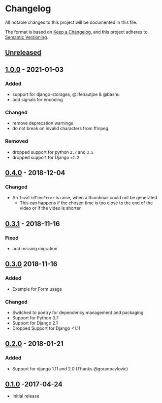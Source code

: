 # Changelog

All notable changes to this project will be documented in this file.

The format is based on [Keep a Changelog](https://keepachangelog.com/en/1.0.0/),
and this project adheres to [Semantic Versioning](https://semver.org/spec/v2.0.0.html).

## [Unreleased]

## [1.0.0] - 2021-01-03

### Added

* support for django-storages, @lifenautjoe & @bashu
* add signals for encoding

### Changed

* remove deprecation warnings
* do not break on invalid characters from ffmpeg

### Removed

* dropped support for python `2.7` and `3.5`
* dropped support for Django `<2.2`

## [0.4.0] - 2018-12-04

### Changed

* An `InvalidTimeError` is raise, when a thumbnail could not be generated
  * This can happens if the chosen time is too close to the end of the video or if the video is shorter.

## [0.3.1] - 2018-11-16

### Fixed

* add missing migration

## [0.3.0] 2018-11-16

### Added

* Example for Form usage

### Changed

* Switched to poetry for dependency management and packaging
* Support for Python 3.7
* Support for Django 2.1
* Dropped Support for Django <1.11

## [0.2.0] - 2018-01-21

### Added

* Support for django 1.11 and 2.0 (Thanks @goranpavlovic)

## [0.1.0] -2017-04-24

* Initial release

[Unreleased]: https://github.com/escaped/django-video-encoding/compare/0.4.0...HEAD
[1.0.0]: https://github.com/escaped/django-video-encoding/compare/0.4.0...1.0.0
[0.4.0]: https://github.com/escaped/django-video-encoding/compare/0.3.1...0.4.0
[0.3.1]: https://github.com/escaped/django-video-encoding/compare/0.3.0...0.3.1
[0.3.0]: https://github.com/escaped/django-video-encoding/compare/0.3.0...0.2.0
[0.2.0]: https://github.com/escaped/django-video-encoding/compare/0.10...0.2.0
[0.1.0]: https://github.com/escaped/django-video-encoding/tree/0.1.0
